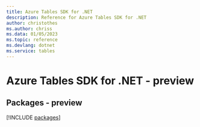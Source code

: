 ```yaml
---
title: Azure Tables SDK for .NET
description: Reference for Azure Tables SDK for .NET
author: christothes
ms.author: chriss
ms.data: 01/05/2023
ms.topic: reference
ms.devlang: dotnet
ms.service: tables
---
```

# Azure Tables SDK for .NET - preview
## Packages - preview
[!INCLUDE [packages](tables-index.md)]